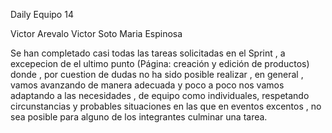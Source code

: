 Daily    Equipo 14 

Victor Arevalo 
Victor Soto 
Maria Espinosa 

Se han completado casi todas las tareas solicitadas en el Sprint , a excepecion de el ultimo punto (Página: creación y edición de productos) donde , por cuestion de dudas no ha sido posible realizar , en general , vamos avanzando de manera adecuada y poco a poco nos vamos adaptando a las necesidades , de equipo como individuales, respetando circunstancias y probables situaciones en las que en eventos excentos , no sea posible para alguno de los integrantes culminar una tarea. 

 


